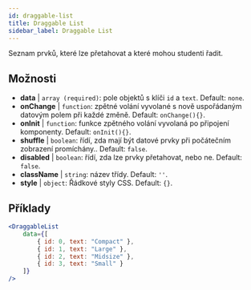 ```yaml
---
id: draggable-list 
title: Draggable List
sidebar_label: Draggable List
---
```


Seznam prvků, které lze přetahovat a které mohou studenti řadit.

## Možnosti

* __data__ | `array (required)`: pole objektů s klíči `id` a `text`. Default: `none`.
* __onChange__ | `function`: zpětné volání vyvolané s nově uspořádaným datovým polem při každé změně. Default: `onChange(){}`.
* __onInit__ | `function`: funkce zpětného volání vyvolaná po připojení komponenty. Default: `onInit(){}`.
* __shuffle__ | `boolean`: řídí, zda mají být datové prvky při počátečním zobrazení promíchány.. Default: `false`.
* __disabled__ | `boolean`: řídí, zda lze prvky přetahovat, nebo ne. Default: `false`.
* __className__ | `string`: název třídy. Default: `''`.
* __style__ | `object`: Řádkové styly CSS. Default: `{}`.


## Příklady

```jsx live
<DraggableList
    data={[
        { id: 0, text: "Compact" },
        { id: 1, text: "Large" },
        { id: 2, text: "Midsize" },
        { id: 3, text: "Small" }
    ]}
/>
```

